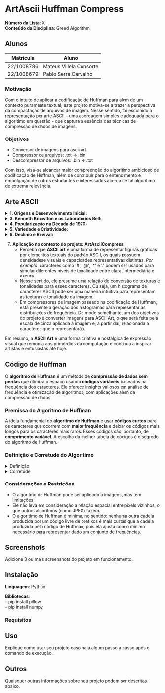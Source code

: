 # ArtAscii Huffman Compress

**Número da Lista**: X<br>
**Conteúdo da Disciplina**: Greed Algorithm<br>

## Alunos
|Matrícula | Aluno |
| -- | -- |
| 22/1008786 |  Mateus Villela Consorte |
| 22/1008679 |  Pablo Serra Carvalho|

### Motivação
Com o intuito de aplicar a codificação de Huffman para além de um contexto puramente textual, este projeto motiva-se a trazer a perspectiva da compactação de arquivos de imagem. Nesse sentido,
foi escolhido a representação por arte ASCII - uma abordagem simples e adequada para o algoritimo em questão - que captura a essência das técnicas de compressão de dados de imagens.

### Objetivos
 - Conversor de imagens para ascii art.
 - Compressor de arquivos: .txt -> .bin
 - Descompressor de arquivos: .bin -> .txt

Com isso, visa-se alcançar maior compreenção do algoritimo ambicioso de codificação de Huffman, além de contribuir para o entendimento e empolgação de outros estudantes e interessados acerca de tal algoritimo de extrema relevância.

## Arte ASCII

<details>
<summary><strong>1. Origens e Desenvolvimento Inicial:</strong></summary>

- **Typewriter Art**: Antes dos computadores modernos, já existia uma forma semelhante de arte realizada com máquinas de escrever, conhecida como typewriter art. Nesse contexto, os artistas criavam desenhos e padrões usando os caracteres disponíveis nas máquinas de escrever.
- A **ASCII Art** tem suas raízes nos primórdios da computação, quando os computadores eram usados principalmente para processar texto e não possuíam capacidade gráfica avançada.
- Na década de 1960, o **Padrão ASCII** (American Standard Code for Information Interchange) foi estabelecido. Esse padrão definiu um conjunto de 128 caracteres, incluindo letras maiúsculas e minúsculas, números, símbolos de pontuação e caracteres de controle.
- Artistas e entusiastas começaram a explorar maneiras criativas de usar esses caracteres para criar imagens e ilustrações.
</details>

<details>
<summary><strong>3. Kenneth Knowlton e os Laboratórios Bell:</strong></summary>

- Um dos pioneiros em arte computacional foi Kenneth Knowlton, que trabalhava nos Laboratórios Bell na década de 1960.
- Knowlton criou algumas das primeiras **ASCII Arts**, usando impressoras que frequentemente não tinham capacidade gráfica. Ele usava os caracteres disponíveis para formar padrões e desenhos.
- Essas criações eram frequentemente impressas em grandes páginas de banner, facilitando a separação dos resultados por operadores ou funcionários de computador.
</details>

<details>
<summary><strong>4. Popularização na Década de 1970:</strong></summary>

- Durante a década de 1970, a **ASCII Art** se tornou mais popular à medida que os computadores pessoais e mainframes se espalhavam.
- Programadores, hackers e entusiastas começaram a criar arte usando os caracteres ASCII disponíveis em seus terminais de texto.
- A **ASCII Art** era usada em banners, cabeçalhos de documentos, cartazes e até mesmo em jogos de texto.
</details>

<details>
<summary><strong>5. Variedade e Criatividade:</strong></summary>

- A criatividade na **ASCII Art** era vasta. Alguns artistas criavam retratos detalhados, enquanto outros faziam padrões abstratos ou ilustrações temáticas.
- A limitação dos 95 caracteres imprimíveis do **Padrão ASCII** incentivava a inovação. Artistas usavam diferentes combinações de caracteres para obter sombras, texturas e detalhes.
- Classes:
  - Typewriter art,
  - Text art,
  - TTY e RTTY art,
  - Line art,
  - Block art; e outros.
</details>

<details>
<summary><strong>6. Declínio e Revival:</strong></summary>

- Com o advento dos gráficos de alta resolução e a popularização da internet, a **ASCII Art** perdeu parte de sua relevância.
- No entanto, houve um renascimento nos últimos anos, com artistas digitais revisitando essa forma de expressão e criando novas obras usando caracteres ASCII.
</details>

7. **Aplicação no contexto do projeto: ArtAsciiCompress**
   - Perceba que **ASCII art** é uma forma de representar figuras gráficas por elementos textuais do padrão ASCII, os quais possuem densidadese visuais e capacidades representativas distintas. *Por exemplo*: caracteres como '#', '@', '*' e '.' podem ser usados para simular diferentes níveis de tonalidade entre clara, intermediária e escura.
   - Nesse sentido, ele presume uma relação de conversão de texturas e tonalidades para esses caracteres. Ou seja, um histograma de caracteres ASCII pode ser uma maneira intuitiva para representam as texturas e tonalidade da imagem.
   - Em compressores de imagem baseado na codificação de Huffman, está presente a geração dos histogramas para representar as distribuições de frequência. De modo semelhante, um dos objetivos do projeto é converter imagens para ASCII Art, o que será feita pela escala de cinza aplicada à imagem e, a partir daí, relacionada a caracteres que o representarão.

Em resumo, a **ASCII Art** é uma forma criativa e nostálgica de expressão visual que remonta aos primórdios da computação e continua a inspirar artistas e entusiastas até hoje.

## Código de Huffman

O **algoritmo de Huffman** é um método de **compressão de dados sem perdas** que otimiza o espaço usando **códigos variáveis** baseados na frequência dos caracteres. Ele oferece insights valiosos em análise de frequência e otimização de algoritmos, com aplicações além da compressão de dados.

### Premissa do Algoritmo de Huffman

A ideia fundamental do **algoritmo de Huffman** é usar **códigos curtos** para os caracteres que ocorrem com **maior frequência** e deixar os códigos mais longos para os caracteres mais raros. Esses códigos são, portanto, de **comprimento variável**. A escolha da melhor tabela de códigos é o segredo do algoritmo de Huffman.

### Definição e Corretude do Algoritimo
<details>
<summary>Definição</summary>
 
Códigos *livres de prefixo* são aqueles onde, dados dois caracteres quaisquer $i$ e $j$ representados pela codificação, a sequência de bits associadas a $i$ **não** é um *prefixo* da sequência associada a $j$. Em outras palavras, não há nenhuma sequência de bits que seja um prefixo de outra sequência no código.

**_Note_**: Sempre há uma solução ótima do problema da codificação que é dado por um código *livre de prefixo*.

<details>
 <summary>Dem.</summary>
    - Suponha um conjunto de caracteres $C = {c_1, c_2, \ldots, c_n}$ que precisam ser codificados. Assim, objetiva-se encontrar um código livre de prefixo para esses caracteres. Além disso, seja $L$ o comprimento médio do código, o qual queremos minimizar.
    - Suponha que temos dois caracteres i e j no código ótimo, onde a sequência de bits associada a i é um prefixo da sequência associada a j.
    - Agora, trocaremos as sequências de bits associadas a i e j. Ou seja, atribuiremos a sequência de bits originalmente associada a j a i e vice-versa.
    - Essa troca não viola a propriedade de prefixo, pois agora a sequência de bits originalmente associada a i não é mais um prefixo da sequência associada a j.
    - Além disso, o comprimento médio do código após a troca não será maior do que o comprimento médio original, pois estamos apenas trocando sequências de bits sem alterar seus comprimentos individuais.
    - Portanto, após essa troca, obtemos um código com comprimento médio menor ou igual ao código original, mas que é livre de prefixo.
    - Repetindo esse processo para todos os pares de caracteres onde a sequência de bits de um é um prefixo da sequência do outro, eventualmente obteremos um código livre de prefixo com comprimento médio igual ou menor do que o código original.
    - Assim, sempre existe uma solução ótima para o problema da codificação que é dada por um código livre de prefixo.
</details>
</details>
<details>
 <summary>Corretude</summary>

 1. **Codificação de Huffman**:
   - O algoritmo de Huffman constrói uma árvore binária de códigos de prefixo, onde os códigos são atribuídos com base nas frequências dos símbolos.
   - A árvore de Huffman é construída de forma a minimizar o comprimento médio de bits por símbolo.
   - Ideia do algoritimo de Huffman:
     - Começar com $|C|$ folhas e realizar sequencialmente  $|C| - 1$ operações de "intercalação" de dois vertices da árvore. Cada uma destas intercalações dá origem a um novo vértice interno que será o **pai** dos vertices que participarem da intercalação.
     - A escolha do par de vertices que dará origem a intercalação em cada passo depende da soma das frequências das folhas das subárvores com raizes nos vertices que ainda não participaram de intercalações.

2. **Tamanho do arquivo comprimido**
Se $T$ é a árvore que representa a codificação, $d_T(c)$ é a profundidade da folha representando o caracter $c$ e $f(c)$ é a sua frequência, o tamanho do arquivo comprimido será:

$$B(T) = \sum_{c \in C} f(c) \ d_T(c) \ \ .$$

- $B(T)$ é o custo da árvore T, extamente o tamanho do arquivo codificado.

3. **Lema 1 (escolha ambiciosa)**

Seja $C$ um alfabeto onde cada caracter $c \in C$ tem frequência $f[c]$. Sejam $x$ e $y$ dois caracteres em $C$ com as menores frequências. Então, existe um código ótimo livre de prefixo para $C$ no qual os códigos para $x$ e $y$ tem o mesmo comprimento e diferem apenas no último bit.

4. **Lema 2 (subestrutura ótima)**

Suponha $C$ um alfabeto com frequência $f[c]$ definida para cada caracter $c \in C$. Sejam $x$ e $y$ dois caracteres de $C$ com as menores frequências. Além disso, seja $C'$ o alfabeto obtido pela remoção de $x$ e $y$ e pela inclusão de um novo caracter $z$; logo, $C' = C \cup (z) - (x, y)$. As frequências dos caracteres em $C' \cap C$ são as mesmas que em $C$, e $f[z]$ é definida como sendo $f[z] = f[x] + f[y]$.

Seja $T'$ uma árvore binária representando um código ótimo, livre de prefixo para $C'$. Então, a árvore binária $T$ obtida de $T'$ substituindo-se o vertice (folha) $z$ por um vertice interno tendo $x$ e $y$ como filhos, representa um código ótimo livre de prefixo para $C$.

5. **Teorema**

A partir do *Lema 1* e do *Lema 2*, percebe-se que o conjunto de escolhas ambiciosas realmente constroi um algoritimo ótimo (livre de prefixos) e, portanto, o algoritimo de codificação de Huffman é ótimo.
</details>

### Considerações e Restrições
  - O algoritmo de Huffman pode ser aplicado a imagens, mas tem limitações.
  - Ele não leva em consideração a relação espacial entre pixels vizinhos, o que outros algoritmos (como JPEG) fazem.
  - O algoritimo de Huffman é minima, no sentido: nenhuma outra cadeia produzida por um código livre de prefixos é mais curtas que a cadeia produzida pelo código de Huffman, pois ela ajusta com o mínimo necessário para representar dado um conjunto de frequências.

## Screenshots
Adicione 3 ou mais screenshots do projeto em funcionamento.

## Instalação 
**Linguagem**: Python<br>

**Bibliotecas**:<br>
    - pip install pillow
    <br>
    - pip install numpy

### Requisitos

## Uso 
Explique como usar seu projeto caso haja algum passo a passo após o comando de execução.

## Outros 
Quaisquer outras informações sobre seu projeto podem ser descritas abaixo.




